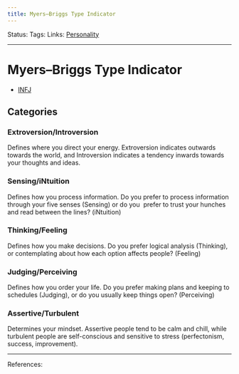 ```yaml
---
title: Myers–Briggs Type Indicator
---
```

Status:
Tags:
Links: [Personality](out/personality.md)
___
# Myers–Briggs Type Indicator
- [INFJ](out/infj.md)
## Categories
### Extroversion/Introversion

Defines where you direct your energy. Extroversion indicates outwards towards the world, and Introversion indicates a tendency inwards towards your thoughts and ideas.

### Sensing/iNtuition

Defines how you process information. Do you prefer to process information through your five senses (Sensing) or do you  prefer to trust your hunches and read between the lines? (iNtuition)

### Thinking/Feeling

Defines how you make decisions. Do you prefer logical analysis (Thinking), or contemplating about how each option affects people? (Feeling)

### Judging/Perceiving

Defines how you order your life. Do you prefer making plans and keeping to schedules (Judging), or do you usually keep things open? (Perceiving)
### Assertive/Turbulent
Determines your mindset. Assertive people tend to be calm and chill, while turbulent people are self-conscious and sensitive to stress (perfectonism, success, improvement).


___
References: